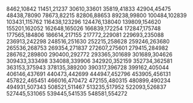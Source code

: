 8462,10842
11451,21237
30610,33601
35819,41833
42904,45475
48438,78090
78673,82215
82806,88653
89238,99800
100484,102839
103431,115762
116438,123296
124476,138040
139809,154620
155201,162052
162648,165026
166839,172254
172847,175748
177565,184806
186614,217155
217772,229081
229693,235088
236913,242298
248516,251630
252215,258628
259246,263680
265536,268753
269354,271837
272607,275601
279415,284982
286762,289800
290400,292772
293365,301689
301689,304626
309433,333498
334088,339906
342920,352159
352734,362581
363153,375943
378135,389200
390317,396728
399162,405044
406146,437691
440473,442699
444947,452796
453905,456131
457822,465451
466016,470472
472155,480315
480899,490234
494931,507343
508521,511467
513235,517952
522093,526837
527445,531065
539445,541535
548581,554272
